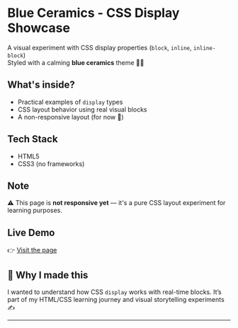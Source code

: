 # Blue Ceramics - CSS Display Showcase

A visual experiment with CSS display properties (`block`, `inline`, `inline-block`)  
Styled with a calming **blue ceramics** theme 🌊🌀

## What's inside?

- Practical examples of `display` types  
- CSS layout behavior using real visual blocks  
- A non-responsive layout (for now 👀)

## Tech Stack

- HTML5  
- CSS3 (no frameworks)

## Note

⚠️ This page is **not responsive yet** — it's a pure CSS layout experiment for learning purposes.

## Live Demo

👉 [Visit the page](https://sajetha13.github.io/CSS-display-block-inline-inline-block-Blue-Ceramics/)

## 🫶 Why I made this

I wanted to understand how CSS `display` works with real-time blocks. It’s part of my HTML/CSS learning journey and visual storytelling experiments ✍️

---

